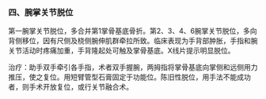 ### 四、腕掌关节脱位

第一腕掌关节脱位，多合并第1掌骨基底骨折。第2、3、4、6腕掌关节脱位，多向背侧移位，因有尺侧及桡侧腕伸肌群牵拉所致。临床表现为手背部肿胀，手指和腕关节活动时疼痛加重，手背隆起处可触及掌骨基底。X线片提示明显脱位。

治疗：助手双手牵引各手指，术者双手握腕，两拇指将掌骨基底向掌侧和远侧用力推压，使之复位。用短臂管型石膏固定于功能位。陈旧性脱位，用手法不能成功者，则手术开放复位，或行关节融合术。
